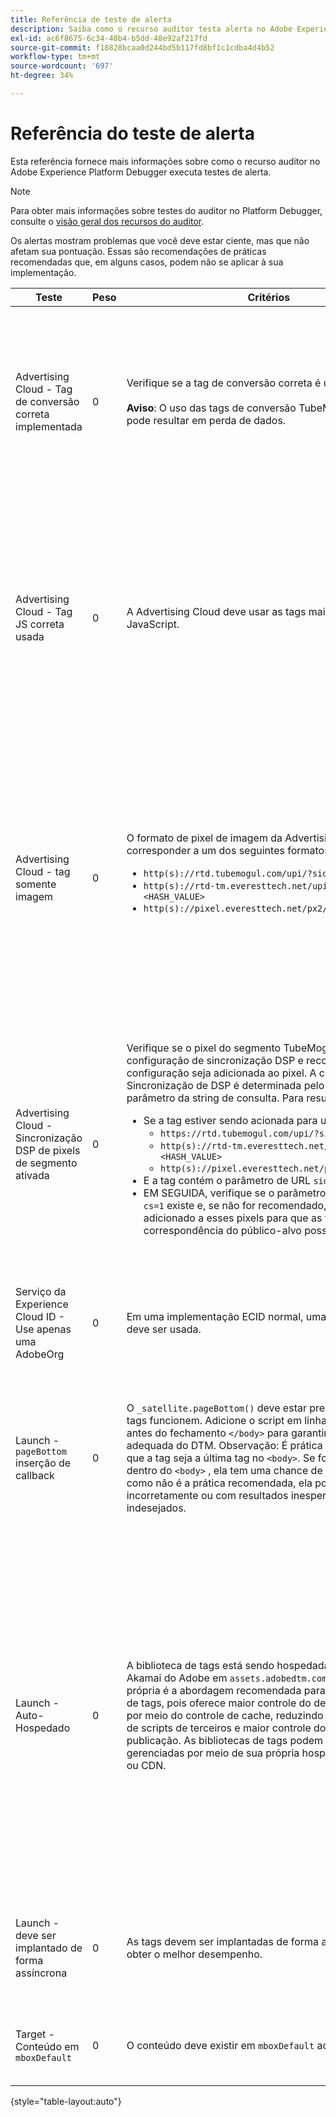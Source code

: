 ```yaml
---
title: Referência de teste de alerta
description: Saiba como o recurso auditor testa alerta no Adobe Experience Platform Debugger.
exl-id: ac6f8675-6c34-48b4-b5dd-48e92af217fd
source-git-commit: f18828bcaa0d244bd5b117fd8bf1c1cdba4d4b52
workflow-type: tm+mt
source-wordcount: '697'
ht-degree: 34%

---
```


# Referência do teste de alerta

Esta referência fornece mais informações sobre como o recurso auditor no Adobe Experience Platform Debugger executa testes de alerta.

>[!NOTE]
>
>Para obter mais informações sobre testes do auditor no Platform Debugger, consulte o [visão geral dos recursos do auditor](./overview.md).

Os alertas mostram problemas que você deve estar ciente, mas que não afetam sua pontuação. Essas são recomendações de práticas recomendadas que, em alguns casos, podem não se aplicar à sua implementação.

| Teste | Peso | Critérios | Recomendação |
| --- | --- | --- | --- |
| Advertising Cloud - Tag de conversão correta implementada | 0 | Verifique se a tag de conversão correta é usada.<br><br>**Aviso**: O uso das tags de conversão TubeMogul obsoletas pode resultar em perda de dados. | Atualize seus pixels de conversão para as novas tags de conversão somente de imagem da Advertising Cloud. Isso pode ser feito com mais facilidade com a variável [Extensão de tag do Advertising Cloud](https://experienceleague.adobe.com/docs/experience-platform/destinations/catalog/advertising/adobe-advertising-cloud.html). |
| Advertising Cloud - Tag JS correta usada | 0 | A Advertising Cloud deve usar as tags mais recentes do JavaScript. | Atualize seu JavaScript da Advertising Cloud para a versão mais recente. Usar as versões obsoletas do JavaScript pode resultar em perda de funcionalidade. Isso pode ser feito mais facilmente usando o [Extensão de tag do Advertising Cloud](https://experienceleague.adobe.com/docs/experience-platform/destinations/catalog/advertising/adobe-advertising-cloud.html). |
| Advertising Cloud - tag somente imagem | 0 | O formato de pixel de imagem da Advertising Cloud deve corresponder a um dos seguintes formatos recomendados: <ul><li>`http(s)://rtd.tubemogul.com/upi/?sid=<HASH_VALUE>`</li><li>`http(s)://rtd-tm.everesttech.net/upi/?sid=<HASH_VALUE>`</li><li>`http(s)://pixel.everesttech.net/px2/<NUMERIC_ID>?`</li></ul> | Atualize seus pixels da Advertising Cloud para as novas tags somente de imagem da Advertising Cloud, que garantem que você esteja aproveitando toda a funcionalidade da Advertising Cloud. Isso pode ser feito com mais facilidade com a variável [Extensão de tag do Advertising Cloud](https://experienceleague.adobe.com/docs/experience-platform/destinations/catalog/advertising/adobe-advertising-cloud.html). |
| Advertising Cloud - Sincronização DSP de pixels de segmento ativada | 0 | Verifique se o pixel do segmento TubeMogul contém uma configuração de sincronização DSP e recomende que a configuração seja adicionada ao pixel. A configuração de Sincronização de DSP é determinada pelo uso de um parâmetro da string de consulta. Para resumir: <ul><li>Se a tag estiver sendo acionada para um dos seguintes:<ul><li>`https://rtd.tubemogul.com/upi/?sid=<HASH_VALUE>`</li><li>`http(s)://rtd-tm.everesttech.net/upi/?sid=<HASH_VALUE>`</li><li>`http(s)://pixel.everesttech.net/px2/<NUMERIC_ID>?`</li></ul></li><li>E a tag contém o parâmetro de URL `sid=`</li><li>EM SEGUIDA, verifique se o parâmetro de URL `cs=0` ou `cs=1` existe e, se não for recomendado, `cs=1` ser adicionado a esses pixels para que as taxas de correspondência do público-alvo possam melhorar.</li></ul> | Adicionar o parâmetro de URL `cs=1` aos pixels da Advertising Cloud para que a sincronização de DSP possa ocorrer, o que aumenta as taxas de correspondência do público-alvo. Isso pode ser feito com mais facilidade com a variável [Extensão de tag do Advertising Cloud](https://experienceleague.adobe.com/docs/experience-platform/destinations/catalog/advertising/adobe-advertising-cloud.html). |
| Serviço da Experience Cloud ID - Use apenas uma AdobeOrg | 0 | Em uma implementação ECID normal, uma única AdobeOrg deve ser usada. | Valide se existem várias AdobeOrg IDs para essa implementação. <br><br>[Informações adicionais](https://experienceleague.adobe.com/docs/id-service/using/intro/id-request.html) |
| Launch - `pageBottom` inserção de callback | 0 | O `_satellite.pageBottom()` deve estar presente para que as tags funcionem. Adicione o script em linha imediatamente antes do fechamento `</body>` para garantir a funcionalidade adequada do DTM. Observação: É prática recomendada que a tag seja a última tag no `<body>`. Se for encontrado dentro do `<body>` , ela tem uma chance de funcionar, mas como não é a prática recomendada, ela pode funcionar incorretamente ou com resultados inesperados ou indesejados. | Adicione o script em linha imediatamente antes do fechamento `</body>` para garantir a funcionalidade adequada do DTM. <br><br>[Informações adicionais](https://experienceleague.adobe.com/docs/experience-platform/tags/client-side/asynchronous-deployment.html) |
| Launch - Auto-Hospedado | 0 | A biblioteca de tags está sendo hospedada na instância Akamai do Adobe em `assets.adobedtm.com`. A hospedagem própria é a abordagem recomendada para o carregamento de tags, pois oferece maior controle do desempenho do site por meio do controle de cache, reduzindo as dependências de scripts de terceiros e maior controle do processo de publicação. As bibliotecas de tags podem ser hospedadas e gerenciadas por meio de sua própria hospedagem na Web ou CDN. | Alternar para uma hospedagem própria é uma abordagem para carregar tags em uma página. Embora a hospedagem do por meio do Akamai CDN funcione na maioria dos casos, a hospedagem própria melhora o desempenho da página. <br><br>Informações adicionais:<ul><li>[Guia de início rápido de tags](https://experienceleague.adobe.com/docs/experience-platform/tags/client-side/asynchronous-deployment.html)</li><li>[Implantação assíncrona](https://experienceleague.adobe.com/docs/experience-platform/tags/client-side/asynchronous-deployment.html)</li></ul> |
| Launch - deve ser implantado de forma assíncrona | 0 | As tags devem ser implantadas de forma assíncrona para obter o melhor desempenho. | Inclua a `async` no script em linha para garantir a funcionalidade adequada de tags <br><br>[Informações adicionais](https://experienceleague.adobe.com/docs/experience-platform/tags/client-side/asynchronous-deployment.html) |
| Target - Conteúdo em `mboxDefault` | 0 | O conteúdo deve existir em `mboxDefault` ao usar `at.js`. | Verifique se o conteúdo está disponível. <br><br>[Informações adicionais](https://experienceleague.adobe.com/docs/target/using/implement-target/implementing-target.html) |

{style=&quot;table-layout:auto&quot;}
